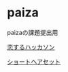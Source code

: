 # paiza
paizaの課題提出用

[恋するハッカソン](https://paiza.jp/poh/hatsukoi/mypage)

[ショートヘアセット](https://github.com/itc-n23019/paiza/blob/main/syo-tohea)
